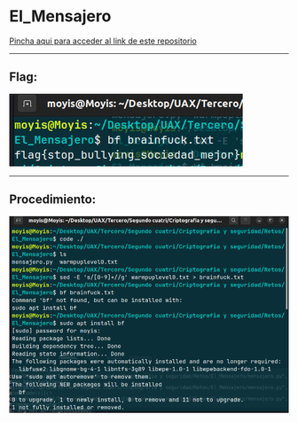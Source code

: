 # El_Mensajero

[Pincha aqui para acceder al link de este repositorio](https://github.com/rnoguer22/El_Mensajero.git)

---

## Flag:

![Stop_bullying_sociedad_mejor](https://github.com/rnoguer22/El_Mensajero/blob/master/brainfuck_flag.png)

---

## Procedimiento:

![Procedimiento](https://github.com/rnoguer22/El_Mensajero/blob/master/procedimiento.png)
